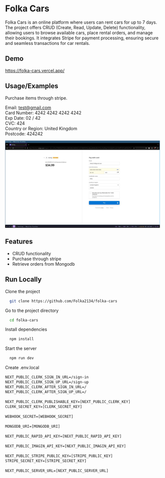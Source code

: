 
# Folka Cars

Folka Cars is an online platform where users can rent cars for up to 7 days. The project offers CRUD (Create, Read, Update, Delete) functionality, allowing users to browse available cars, place rental orders, and manage their bookings. It integrates Stripe for payment processing, ensuring secure and seamless transactions for car rentals.
## Demo
https://folka-cars.vercel.app/
## Usage/Examples

Purchase items through stripe.

Email: test@gmail.com\
Card Number: 4242 4242 4242 4242\
Exp Date: 02 / 42\
CVC: 424\
Country or Region: United Kingdom\
Postcode: 424242


![App Screenshot](https://raw.githubusercontent.com/Folka2134/folka-market/main/public/assets/images/stripe_test.jpg)


## Features

- CRUD functionality
- Purchase through stripe
- Retrieve orders from Mongodb


## Run Locally

Clone the project

```bash
  git clone https://github.com/Folka2134/folka-cars
```

Go to the project directory

```bash
  cd folka-cars
```

Install dependencies

```bash
  npm install
```

Start the server

```bash
  npm run dev
```

Create .env.local

```
NEXT_PUBLIC_CLERK_SIGN_IN_URL=/sign-in
NEXT_PUBLIC_CLERK_SIGN_UP_URL=/sign-up
NEXT_PUBLIC_CLERK_AFTER_SIGN_IN_URL=/
NEXT_PUBLIC_CLERK_AFTER_SIGN_UP_URL=/

NEXT_PUBLIC_CLERK_PUBLISHABLE_KEY=[NEXT_PUBLIC_CLERK_KEY]
CLERK_SECRET_KEY=[CLERK_SECRET_KEY]

WEBHOOK_SECRET=[WEBHOOK_SECRET]

MONGODB_URI=[MONGODB_URI]

NEXT_PUBLIC_RAPID_API_KEY=[NEXT_PUBLIC_RAPID_API_KEY]

NEXT_PUBLIC_IMAGIN_API_KEY=[NEXT_PUBLIC_IMAGIN_API_KEY]

NEXT_PUBLIC_STRIPE_PUBLIC_KEY=[STRIPE_PUBLIC_KEY]
STRIPE_SECRET_KEY=[STRIPE_SECRET_KEY]

NEXT_PUBLIC_SERVER_URL=[NEXT_PUBLIC_SERVER_URL]
```
